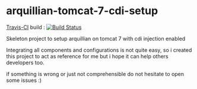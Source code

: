 arquillian-tomcat-7-cdi-setup
=============================

[Travis-CI](https://travis-ci.org/Vp3n/arquillian-tomcat-7-cdi-setup) build :
[![Build Status](https://travis-ci.org/Vp3n/arquillian-tomcat-7-cdi-setup.png)](https://travis-ci.org/Vp3n/arquillian-tomcat-7-cdi-setup)

Skeleton project to setup arquillian on tomcat 7 with cdi injection enabled

Integrating all components and configurations is not quite easy, so i created this project
to act as reference for me but i hope it can help others developers too.

if something is wrong or just not comprehensible do not hesitate to open some issues :)


